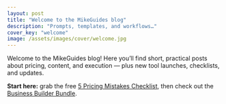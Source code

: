```yaml
---
layout: post
title: "Welcome to the MikeGuides blog"
description: "Prompts, templates, and workflows…"
cover_key: "welcome"
image: /assets/images/cover/welcome.jpg
---
```


Welcome to the MikeGuides blog! Here you’ll find short, practical posts about pricing, content, and execution — plus new tool launches, checklists, and updates.

**Start here:** grab the free [5 Pricing Mistakes Checklist](https://mikeguides8.gumroad.com/l/pricing-mistakes-checklist), then check out the [Business Builder Bundle](https://mikeguides.co/bundle).
